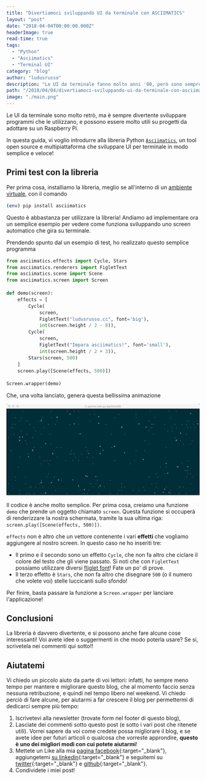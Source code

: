 ```yaml
---
title: "Divertiamoci sviluppando UI da terminale con ASCIIMATICS"
layout: "post"
date: "2018-04-04T00:00:00.000Z"
headerImage: true
read-time: true
tags:
  - "Python"
  - "Asciimatics"
  - "Terminal UI"
category: "blog"
author: "ludusrusso"
description: "Le UI da terminale fanno molto anni '80, però sono sempre diventerti da implementare. Oggi vi voglio introdurre ad una semplice libreria per creare questo tipo di applicazione."
path: "/2018/04/04/divertiamoci-sviluppando-ui-da-terminale-con-asciimatics/"
image: "./main.png"
---
```


Le UI da terminale sono molto retrò, ma è sempre divertente sviluppare programmi che le utilizzano, e possono
essere molto utili su progetti da adottare su un Raspberry Pi.

In questa guida, vi voglio introdurre alla libreria Python [`Asciimatics`](https://github.com/peterbrittain/asciimatics), un tool open source e multipiattaforma che sviluppare UI per terminale in modo semplice e veloce!

## Primi test con la libreria

Per prima cosa, installiamo la libreria, meglio se all'interno di un [ambiente virtuale](), con il comando

```bash
(env) pip install asciimatics
```

Questo è abbastanza per utilizzare la libreria! Andiamo ad implementare ora un semplice esempio per vedere come funziona sviluppando uno screen automatico che gira su terminale.

Prendendo spunto dal un esempio di test, ho realizzato questo semplice programma

```python
from asciimatics.effects import Cycle, Stars
from asciimatics.renderers import FigletText
from asciimatics.scene import Scene
from asciimatics.screen import Screen

def demo(screen):
    effects = [
        Cycle(
            screen,
            FigletText("ludusrusso.cc", font='big'),
            int(screen.height / 2 - 8)),
        Cycle(
            screen,
            FigletText("Impara asciimatics!", font='small'),
            int(screen.height / 2 + 3)),
        Stars(screen, 500)
    ]
    screen.play([Scene(effects, 500)])

Screen.wrapper(demo)
```

Che, una volta lanciato, genera questa bellissima animazione

![Primo esempio](./1.gif)

Il codice è anche molto semplice.
Per prima cosa, creiamo una funzione `demo` che prende un oggetto chiamato `screen`. Questa funzione
si occuperà di renderizzare la nostra schermata, tramite la sua ultima riga: `screen.play([Scene(effects, 500)])`.

`effects` non è altro che un vettore contenente i vari **effetti** che vogliamo aggiungere al nostro screen. In questo caso ne ho inseriti tre:

- Il primo e il secondo sono un effetto `Cycle`, che non fa altro che ciclare il colore del testo che gli viene passato. Si noti che con `FigletText` possiamo utilizzare diversi [fliglet font](http://www.figlet.org/)! Fate un po' di prove.
- Il terzo effetto è `Stars`, che non fa altro che disegnare `500` (o il numero che volete voi) stelle luccicanti sullo sfondo!

Per finire, basta passare la funzione a `Screen.wrapper` per lanciare l'applicazione!

## Conclusioni

La libreria è davvero divertente, e si possono anche fare alcune cose interessanti!
Voi avete idee o suggermenti in che modo poterla usare? Se si, scrivetela nei commenti qui sotto!!

## Aiutatemi

Vi chiedo un piccolo aiuto da parte di voi lettori: infatti, ho sempre meno tempo per mantere e migliorare questo blog, che al momento faccio senza nessuna retribuzione, e quindi nel tempo libero nel weekend.
Vi chiedo perciò di fare alcune, per aiutarmi a far crescere il blog per permettermi di dedicarci sempre più tempo:

1. Iscrivetevi alla newsletter (trovate form nel footer di questo blog),
2. Lasciate dei commenti sotto questo post (e sotto i vari post che ritenete utili). Vorrei sapere da voi come credete possa migliorare il blog, e se avete idee per futuri articoli o qualcosa che vorreste approndire, **questo è uno dei migliori modi con cui potete aiutarmi**!
3. Mettete un Like alla mia [pagina facebook](https://www.facebook.com/ludusrusso.cc){:target="\_blank"}, aggiungetemi [su linkedin](https://www.linkedin.com/in/ludusrusso/){:target="\_blank"} e seguitemi su [twitter](https://twitter.com/ludusrusso){:target="\_blank"} e [github](https://github.com/ludusrusso){:target="\_blank"}.
4. Condividete i miei post!
